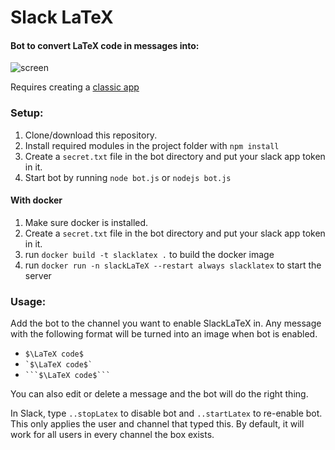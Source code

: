 # Slack LaTeX
#### Bot to convert LaTeX code in messages into:

![screen]

Requires creating a [classic app](https://api.slack.com/rtm#classic)

### Setup:
1. Clone/download this repository.
2. Install required modules in the project folder with `npm install`
3. Create a `secret.txt` file in the bot directory and put your slack app token in it.
4. Start bot by running `node bot.js` or `nodejs bot.js`

#### With docker
1. Make sure docker is installed.
2. Create a `secret.txt` file in the bot directory and put your slack app token in it.
3. run `docker build -t slacklatex .` to build the docker image
4. run `docker run -n slackLaTeX --restart always slacklatex` to start the server

### Usage:

Add the bot to the channel you want to enable SlackLaTeX in. Any message with the following format will be turned into an image when bot is enabled.
 * `$\LaTeX code$`
 * `` `$\LaTeX code$` ``
 * `` ```$\LaTeX code$``` ``

You can also edit or delete a message and the bot will do the right thing.

In Slack, type `..stopLatex` to disable bot and `..startLatex` to re-enable bot. This only applies the user and channel that typed this. By default, it will work for all users in every channel the box exists.

[screen]:http://i.imgur.com/7xbkJ6P.png
